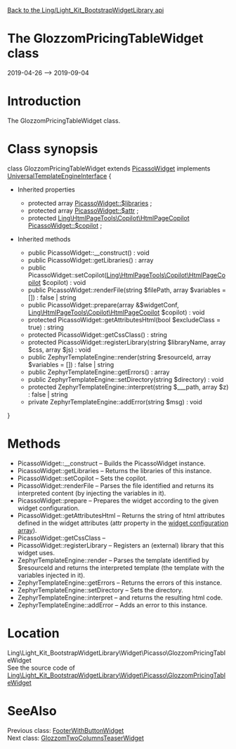 [Back to the Ling/Light_Kit_BootstrapWidgetLibrary api](https://github.com/lingtalfi/Light_Kit_BootstrapWidgetLibrary/blob/master/doc/api/Ling/Light_Kit_BootstrapWidgetLibrary.md)



The GlozzomPricingTableWidget class
================
2019-04-26 --> 2019-09-04






Introduction
============

The GlozzomPricingTableWidget class.



Class synopsis
==============


class <span class="pl-k">GlozzomPricingTableWidget</span> extends [PicassoWidget](https://github.com/lingtalfi/Kit_PicassoWidget/blob/master/doc/api/Ling/Kit_PicassoWidget/Widget/PicassoWidget.md) implements [UniversalTemplateEngineInterface](https://github.com/lingtalfi/UniversalTemplateEngine/blob/master/UniversalTemplateEngineInterface.php) {

- Inherited properties
    - protected array [PicassoWidget::$libraries](#property-libraries) ;
    - protected array [PicassoWidget::$attr](#property-attr) ;
    - protected [Ling\HtmlPageTools\Copilot\HtmlPageCopilot](https://github.com/lingtalfi/HtmlPageTools/blob/master/doc/api/Ling/HtmlPageTools/Copilot/HtmlPageCopilot.md) [PicassoWidget::$copilot](#property-copilot) ;

- Inherited methods
    - public PicassoWidget::__construct() : void
    - public PicassoWidget::getLibraries() : array
    - public PicassoWidget::setCopilot([Ling\HtmlPageTools\Copilot\HtmlPageCopilot](https://github.com/lingtalfi/HtmlPageTools/blob/master/doc/api/Ling/HtmlPageTools/Copilot/HtmlPageCopilot.md) $copilot) : void
    - public PicassoWidget::renderFile(string $filePath, array $variables = []) : false | string
    - public PicassoWidget::prepare(array &$widgetConf, [Ling\HtmlPageTools\Copilot\HtmlPageCopilot](https://github.com/lingtalfi/HtmlPageTools/blob/master/doc/api/Ling/HtmlPageTools/Copilot/HtmlPageCopilot.md) $copilot) : void
    - protected PicassoWidget::getAttributesHtml(bool $excludeClass = true) : string
    - protected PicassoWidget::getCssClass() : string
    - protected PicassoWidget::registerLibrary(string $libraryName, array $css, array $js) : void
    - public ZephyrTemplateEngine::render(string $resourceId, array $variables = []) : false | string
    - public ZephyrTemplateEngine::getErrors() : array
    - public ZephyrTemplateEngine::setDirectory(string $directory) : void
    - protected ZephyrTemplateEngine::interpret(string $___path, array $z) : false | string
    - private ZephyrTemplateEngine::addError(string $msg) : void

}






Methods
==============

- PicassoWidget::__construct &ndash; Builds the PicassoWidget instance.
- PicassoWidget::getLibraries &ndash; Returns the libraries of this instance.
- PicassoWidget::setCopilot &ndash; Sets the copilot.
- PicassoWidget::renderFile &ndash; Parses the file identified and returns its interpreted content (by injecting the variables in it).
- PicassoWidget::prepare &ndash; Prepares the widget according to the given widget configuration.
- PicassoWidget::getAttributesHtml &ndash; Returns the string of html attributes defined in the widget attributes (attr property in the [widget configuration array](https://github.com/lingtalfi/Kit_PicassoWidget#the-picasso-widget-array)).
- PicassoWidget::getCssClass &ndash; 
- PicassoWidget::registerLibrary &ndash; Registers an (external) library that this widget uses.
- ZephyrTemplateEngine::render &ndash; Parses the template identified by $resourceId and returns the interpreted template (the template with the variables injected in it).
- ZephyrTemplateEngine::getErrors &ndash; Returns the errors of this instance.
- ZephyrTemplateEngine::setDirectory &ndash; Sets the directory.
- ZephyrTemplateEngine::interpret &ndash; and returns the resulting html code.
- ZephyrTemplateEngine::addError &ndash; Adds an error to this instance.





Location
=============
Ling\Light_Kit_BootstrapWidgetLibrary\Widget\Picasso\GlozzomPricingTableWidget<br>
See the source code of [Ling\Light_Kit_BootstrapWidgetLibrary\Widget\Picasso\GlozzomPricingTableWidget](https://github.com/lingtalfi/Light_Kit_BootstrapWidgetLibrary/blob/master/Widget/Picasso/GlozzomPricingTableWidget.php)



SeeAlso
==============
Previous class: [FooterWithButtonWidget](https://github.com/lingtalfi/Light_Kit_BootstrapWidgetLibrary/blob/master/doc/api/Ling/Light_Kit_BootstrapWidgetLibrary/Widget/Picasso/FooterWithButtonWidget.md)<br>Next class: [GlozzomTwoColumnsTeaserWidget](https://github.com/lingtalfi/Light_Kit_BootstrapWidgetLibrary/blob/master/doc/api/Ling/Light_Kit_BootstrapWidgetLibrary/Widget/Picasso/GlozzomTwoColumnsTeaserWidget.md)<br>
